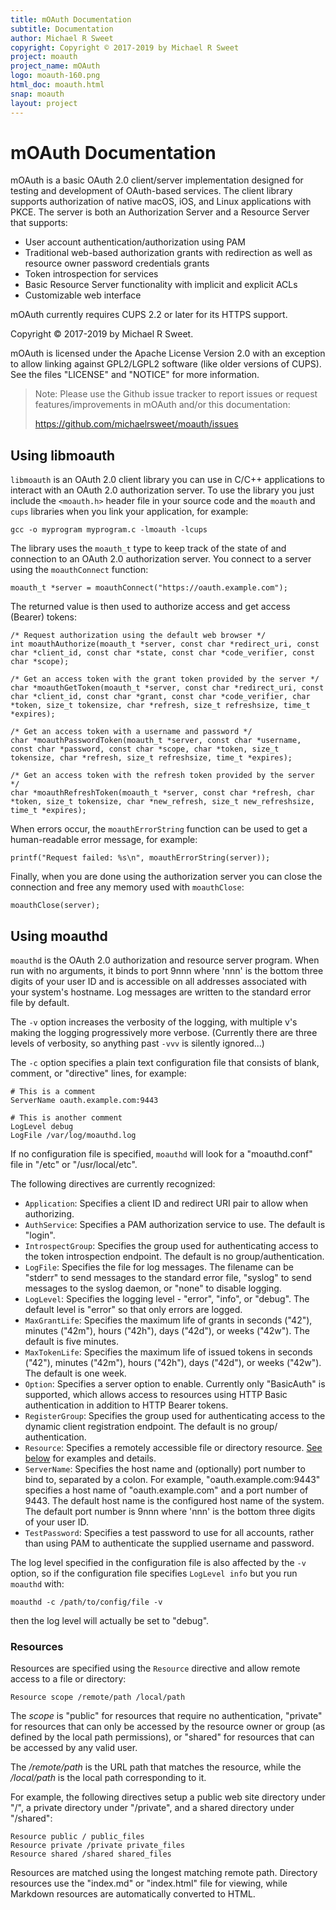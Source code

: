 ```yaml
---
title: mOAuth Documentation
subtitle: Documentation
author: Michael R Sweet
copyright: Copyright © 2017-2019 by Michael R Sweet
project: moauth
project_name: mOAuth
logo: moauth-160.png
html_doc: moauth.html
snap: moauth
layout: project
---
```


mOAuth Documentation
====================

mOAuth is a basic OAuth 2.0 client/server implementation designed for testing
and development of OAuth-based services.  The client library supports
authorization of native macOS, iOS, and Linux applications with PKCE.  The
server is both an Authorization Server and a Resource Server that supports:

- User account authentication/authorization using PAM
- Traditional web-based authorization grants with redirection as well as
  resource owner password credentials grants
- Token introspection for services
- Basic Resource Server functionality with implicit and explicit ACLs
- Customizable web interface

mOAuth currently requires CUPS 2.2 or later for its HTTPS support.

Copyright © 2017-2019 by Michael R Sweet.

mOAuth is licensed under the Apache License Version 2.0 with an exception to
allow linking against GPL2/LGPL2 software (like older versions of CUPS).  See
the files "LICENSE" and "NOTICE" for more information.

> Note: Please use the Github issue tracker to report issues or request
> features/improvements in mOAuth and/or this documentation:
>
> https://github.com/michaelrsweet/moauth/issues


Using libmoauth
---------------

`libmoauth` is an OAuth 2.0 client library you can use in C/C++ applications to
interact with an OAuth 2.0 authorization server.  To use the library you just
include the `<moauth.h>` header file in your source code and the `moauth` and
`cups` libraries when you link your application, for example:

    gcc -o myprogram myprogram.c -lmoauth -lcups

The library uses the `moauth_t` type to keep track of the state of and
connection to an OAuth 2.0 authorization server.  You connect to a server using
the `moauthConnect` function:

    moauth_t *server = moauthConnect("https://oauth.example.com");

The returned value is then used to authorize access and get access (Bearer)
tokens:

    /* Request authorization using the default web browser */
    int moauthAuthorize(moauth_t *server, const char *redirect_uri, const char *client_id, const char *state, const char *code_verifier, const char *scope);

    /* Get an access token with the grant token provided by the server */
    char *moauthGetToken(moauth_t *server, const char *redirect_uri, const char *client_id, const char *grant, const char *code_verifier, char *token, size_t tokensize, char *refresh, size_t refreshsize, time_t *expires);

    /* Get an access token with a username and password */
    char *moauthPasswordToken(moauth_t *server, const char *username, const char *password, const char *scope, char *token, size_t tokensize, char *refresh, size_t refreshsize, time_t *expires);

    /* Get an access token with the refresh token provided by the server */
    char *moauthRefreshToken(moauth_t *server, const char *refresh, char *token, size_t tokensize, char *new_refresh, size_t new_refreshsize, time_t *expires);

When errors occur, the `moauthErrorString` function can be used to get a
human-readable error message, for example:

    printf("Request failed: %s\n", moauthErrorString(server));

Finally, when you are done using the authorization server you can close the
connection and free any memory used with `moauthClose`:

    moauthClose(server);


Using moauthd
-------------

`moauthd` is the OAuth 2.0 authorization and resource server program.  When run
with no arguments, it binds to port 9nnn where 'nnn' is the bottom three digits
of your user ID and is accessible on all addresses associated with your system's
hostname.  Log messages are written to the standard error file by default.

The `-v` option increases the verbosity of the logging, with multiple v's making
the logging progressively more verbose.  (Currently there are three levels of
verbosity, so anything past `-vvv` is silently ignored...)

The `-c` option specifies a plain text configuration file that consists of
blank, comment, or "directive" lines, for example:

```
# This is a comment
ServerName oauth.example.com:9443

# This is another comment
LogLevel debug
LogFile /var/log/moauthd.log
```

If no configuration file is specified, `moauthd` will look for a "moauthd.conf"
file in "/etc" or "/usr/local/etc".

The following directives are currently recognized:

- `Application`: Specifies a client ID and redirect URI pair to allow when
  authorizing.
- `AuthService`: Specifies a PAM authorization service to use.  The default is
  "login".
- `IntrospectGroup`: Specifies the group used for authenticating access to the
  token introspection endpoint.  The default is no group/authentication.
- `LogFile`: Specifies the file for log messages.  The filename can be "stderr"
  to send messages to the standard error file, "syslog" to send messages to the
  syslog daemon, or "none" to disable logging.
- `LogLevel`: Specifies the logging level - "error", "info", or "debug".  The
  default level is "error" so that only errors are logged.
- `MaxGrantLife`: Specifies the maximum life of grants in seconds ("42"),
  minutes ("42m"), hours ("42h"), days ("42d"), or weeks ("42w").  The default
  is five minutes.
- `MaxTokenLife`: Specifies the maximum life of issued tokens in seconds ("42"),
  minutes ("42m"), hours ("42h"), days ("42d"), or weeks ("42w").  The default
  is one week.
- `Option`: Specifies a server option to enable.  Currently only "BasicAuth" is
  supported, which allows access to resources using HTTP Basic authentication
  in addition to HTTP Bearer tokens.
- `RegisterGroup`: Specifies the group used for authenticating access to the
  dynamic client registration endpoint.  The default is no group/
  authentication.
- `Resource`: Specifies a remotely accessible file or directory resource.  [See
  below](#resources) for examples and details.
- `ServerName`: Specifies the host name and (optionally) port number to bind to,
  separated by a colon.  For example, "oauth.example.com:9443" specifies a host
  name of "oauth.example.com" and a port number of 9443.  The default host name
  is the configured host name of the system.  The default port number is 9nnn
  where 'nnn' is the bottom three digits of your user ID.
- `TestPassword`: Specifies a test password to use for all accounts, rather than
  using PAM to authenticate the supplied username and password.

The log level specified in the configuration file is also affected by the `-v`
option, so if the configuration file specifies `LogLevel info` but you run
`moauthd` with:

    moauthd -c /path/to/config/file -v

then the log level will actually be set to "debug".


### Resources

Resources are specified using the `Resource` directive and allow remote access
to a file or directory:

```
Resource scope /remote/path /local/path
```

The *scope* is "public" for resources that require no authentication, "private"
for resources that can only be accessed by the resource owner or group (as
defined by the local path permissions), or "shared" for resources that can be
accessed by any valid user.

The */remote/path* is the URL path that matches the resource, while the
*/local/path* is the local path corresponding to it.

For example, the following directives setup a public web site directory under
"/", a private directory under "/private", and a shared directory under
"/shared":

```
Resource public / public_files
Resource private /private private_files
Resource shared /shared shared_files
```

Resources are matched using the longest matching remote path.  Directory
resources use the "index.md" or "index.html" file for viewing, while Markdown
resources are automatically converted to HTML.
